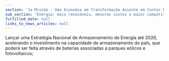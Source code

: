 ```yaml
---
section: '1a Missão - Uma Economia em Transformação Assente em Contas Equilibradas'
sub_section: "Energia: mais renováveis, menores custos e maior competitividade"
fulfilled_date: null
links_to_news_articles: null
---
```


Lançar uma Estratégia Nacional de Armazenamento de Energia até 2026, acelerando o investimento na capacidade de armazenamento do país, que poderá ser feita através de baterias associadas a parques eólicos e fotovoltaicos;